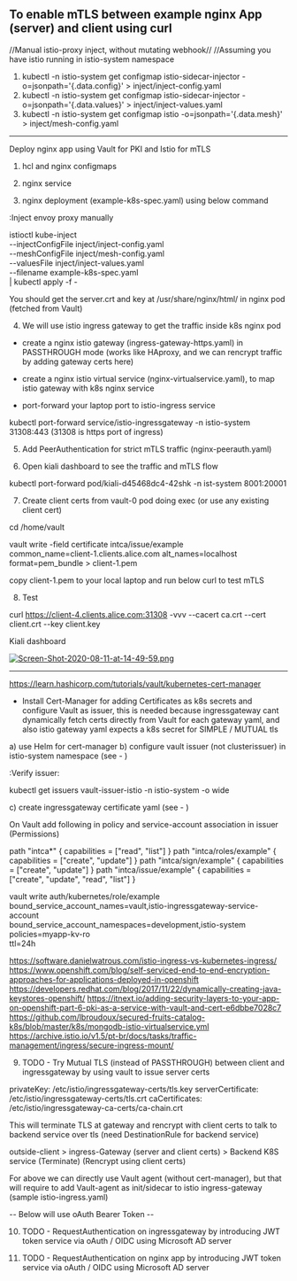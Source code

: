 ## To enable mTLS between example nginx App (server) and client using curl
//Manual istio-proxy inject, without mutating webhook//
//Assuming you have istio running in istio-system namespace

1. kubectl -n istio-system get configmap istio-sidecar-injector -o=jsonpath='{.data.config}' > inject/inject-config.yaml
2. kubectl -n istio-system get configmap istio-sidecar-injector -o=jsonpath='{.data.values}' > inject/inject-values.yaml
3. kubectl -n istio-system get configmap istio -o=jsonpath='{.data.mesh}' > inject/mesh-config.yaml
-----------------------------------------------------------------------------

Deploy nginx app using Vault for PKI and Istio for mTLS

1. hcl and nginx configmaps

2. nginx service

3. nginx deployment (example-k8s-spec.yaml) using below command

:Inject envoy proxy manually

istioctl kube-inject \
--injectConfigFile inject/inject-config.yaml \
--meshConfigFile inject/mesh-config.yaml \
--valuesFile inject/inject-values.yaml \
--filename example-k8s-spec.yaml \
| kubectl apply -f -

You should get the server.crt and key at /usr/share/nginx/html/ in nginx pod (fetched from Vault)

4. We will use istio ingress gateway to get the traffic inside k8s nginx pod
- create a nginx istio gateway (ingress-gateway-https.yaml) in PASSTHROUGH mode (works like HAproxy, and we can rencrypt traffic by adding gateway certs here)

- create a nginx istio virtual service (nginx-virtualservice.yaml), to map istio gateway with k8s nginx service

- port-forward your laptop port to istio-ingress service

kubectl port-forward service/istio-ingressgateway -n istio-system 31308:443 (31308 is https port of ingress)

5. Add PeerAuthentication for strict mTLS traffic (nginx-peerauth.yaml)

6. Open kiali dashboard to see the traffic and mTLS flow

kubectl port-forward pod/kiali-d45468dc4-42shk -n ist-system 8001:20001

7. Create client certs from vault-0 pod doing exec (or use any existing client cert)

cd /home/vault

vault write -field certificate intca/issue/example \
    common_name=client-1.clients.alice.com alt_names=localhost \
    format=pem_bundle > client-1.pem

copy client-1.pem to your local laptop and run below curl to test mTLS

8. Test

curl https://client-4.clients.alice.com:31308 -vvv --cacert ca.crt --cert client.crt --key client.key    


Kiali dashboard

[![Screen-Shot-2020-08-11-at-14-49-59.png](https://i.postimg.cc/Z5ZZZGjD/Screen-Shot-2020-08-11-at-14-49-59.png)](https://postimg.cc/6yHFf1kd)


------------------
https://learn.hashicorp.com/tutorials/vault/kubernetes-cert-manager
- Install Cert-Manager for adding Certificates as k8s secrets and configure Vault as issuer, this is needed because ingressgateway cant dynamically fetch certs directly from Vault for each gateway yaml, and also istio gateway yaml expects a k8s secret for SIMPLE / MUTUAL tls

a) use Helm for cert-manager
b) configure vault issuer (not clusterissuer) in istio-system namespace (see - )

:Verify issuer:

kubectl get issuers vault-issuer-istio -n istio-system -o wide

c) create ingressgateway certificate yaml (see - )  

On Vault add following in policy and service-account association in issuer (Permissions)

path "intca*"                { capabilities = ["read", "list"] }
path "intca/roles/example"   { capabilities = ["create", "update"] }
path "intca/sign/example"    { capabilities = ["create", "update"] }
path "intca/issue/example"   { capabilities = ["create", "update", "read", "list"] }


vault write auth/kubernetes/role/example \
bound_service_account_names=vault,istio-ingressgateway-service-account \
bound_service_account_namespaces=development,istio-system \
policies=myapp-kv-ro \
ttl=24h

https://software.danielwatrous.com/istio-ingress-vs-kubernetes-ingress/
https://www.openshift.com/blog/self-serviced-end-to-end-encryption-approaches-for-applications-deployed-in-openshift
https://developers.redhat.com/blog/2017/11/22/dynamically-creating-java-keystores-openshift/
https://itnext.io/adding-security-layers-to-your-app-on-openshift-part-6-pki-as-a-service-with-vault-and-cert-e6dbbe7028c7
https://github.com/lbroudoux/secured-fruits-catalog-k8s/blob/master/k8s/mongodb-istio-virtualservice.yml
https://archive.istio.io/v1.5/pt-br/docs/tasks/traffic-management/ingress/secure-ingress-mount/

9. TODO - Try Mutual TLS (instead of PASSTHROUGH) between client and ingressgateway by using vault to issue server certs

privateKey: /etc/istio/ingressgateway-certs/tls.key
serverCertificate: /etc/istio/ingressgateway-certs/tls.crt
caCertificates: /etc/istio/ingressgateway-ca-certs/ca-chain.crt

This will terminate TLS at gateway and rencrypt with client certs to talk to backend service over tls (need DestinationRule for backend service)

outside-client > ingress-Gateway (server and client certs) > Backend K8S service
            (Terminate)                    (Rencrypt using client certs)

For above we can directly use Vault agent (without cert-manager), but that will require to add Vault-agent as init/sidecar to istio ingress-gateway (sample istio-ingress.yaml)

-- Below will use oAuth Bearer Token --

10. TODO - RequestAuthentication on ingressgateway by introducing JWT token service via oAuth / OIDC using Microsoft AD server  

11. TODO - RequestAuthentication on nginx app by introducing JWT token service via oAuth / OIDC using Microsoft AD server
